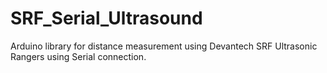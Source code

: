 # SRF_Serial_Ultrasound
Arduino library for distance measurement using Devantech SRF Ultrasonic Rangers using Serial connection.
